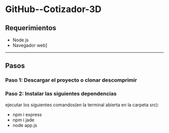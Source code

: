 # GitHub--Cotizador-3D

## Requerimientos
- Node js
- Navegador web]
---
## Pasos
### Paso 1: Descargar el proyecto o clonar descomprimir 
 
### Paso 2: Instalar las siguientes dependencias
ejecutar los siguientes comandos(en la terminal abierta en la carpeta src):

- npm i express
- npm i jade
- node app.js
